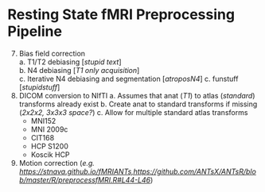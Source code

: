 # Resting State fMRI Preprocessing Pipeline
7. Bias field correction  
  a. T1/T2 debiasing [*stupid text*]  
  b. N4 debiasing [*T1 only acquisition*]  
  c. Iterative N4 debiasing and segmentation [*atroposN4*] 
  c. funstuff [*stupidstuff*]
1. DICOM conversion to NIfTI
  a. Assumes that anat (*T1*) to atlas (*standard*) transforms already exist
  b. Create anat to standard transforms if missing (*2x2x2, 3x3x3 space?*)
  c. Allow for multiple standard atlas transforms
    - MNI152
    - MNI 2009c
    - CIT168
    - HCP S1200
    - Koscik HCP
3. Motion correction (*e.g. https://stnava.github.io/fMRIANTs,https://github.com/ANTsX/ANTsR/blob/master/R/preprocessfMRI.R#L44-L46*)
